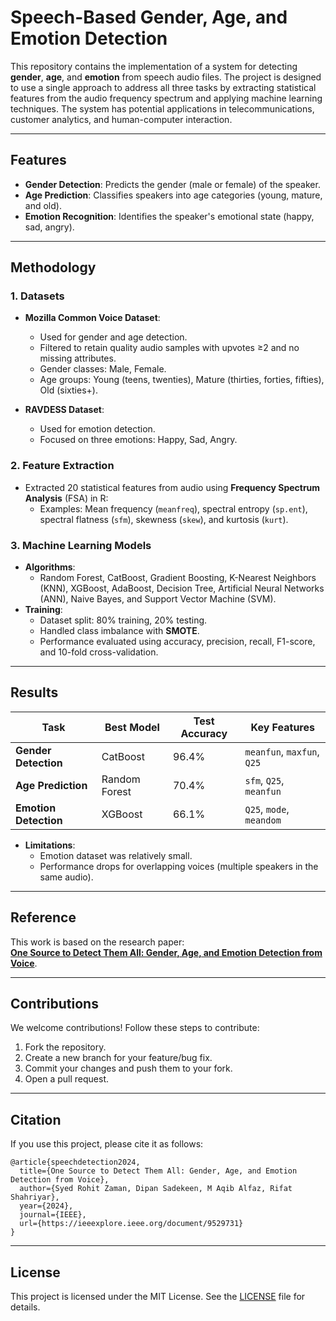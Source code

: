 # Speech-Based Gender, Age, and Emotion Detection

This repository contains the implementation of a system for detecting **gender**, **age**, and **emotion** from speech audio files. The project is designed to use a single approach to address all three tasks by extracting statistical features from the audio frequency spectrum and applying machine learning techniques. The system has potential applications in telecommunications, customer analytics, and human-computer interaction.

---

## Features
- **Gender Detection**: Predicts the gender (male or female) of the speaker.
- **Age Prediction**: Classifies speakers into age categories (young, mature, and old).
- **Emotion Recognition**: Identifies the speaker's emotional state (happy, sad, angry).

---

## Methodology

### 1. **Datasets**
- **Mozilla Common Voice Dataset**:
  - Used for gender and age detection.
  - Filtered to retain quality audio samples with upvotes ≥2 and no missing attributes.
  - Gender classes: Male, Female.
  - Age groups: Young (teens, twenties), Mature (thirties, forties, fifties), Old (sixties+).

- **RAVDESS Dataset**:
  - Used for emotion detection.
  - Focused on three emotions: Happy, Sad, Angry.

### 2. **Feature Extraction**
- Extracted 20 statistical features from audio using **Frequency Spectrum Analysis** (FSA) in R:
  - Examples: Mean frequency (`meanfreq`), spectral entropy (`sp.ent`), spectral flatness (`sfm`), skewness (`skew`), and kurtosis (`kurt`).

### 3. **Machine Learning Models**
- **Algorithms**:
  - Random Forest, CatBoost, Gradient Boosting, K-Nearest Neighbors (KNN), XGBoost, AdaBoost, Decision Tree, Artificial Neural Networks (ANN), Naive Bayes, and Support Vector Machine (SVM).
- **Training**:
  - Dataset split: 80% training, 20% testing.
  - Handled class imbalance with **SMOTE**.
  - Performance evaluated using accuracy, precision, recall, F1-score, and 10-fold cross-validation.

---

## Results

| Task               | Best Model     | Test Accuracy | Key Features                  |
|--------------------|----------------|---------------|-------------------------------|
| **Gender Detection** | CatBoost       | 96.4%         | `meanfun`, `maxfun`, `Q25`    |
| **Age Prediction**   | Random Forest  | 70.4%         | `sfm`, `Q25`, `meanfun`       |
| **Emotion Detection**| XGBoost        | 66.1%         | `Q25`, `mode`, `meandom`      |

- **Limitations**:
  - Emotion dataset was relatively small.
  - Performance drops for overlapping voices (multiple speakers in the same audio).

---

## Reference

This work is based on the research paper:  
[**One Source to Detect Them All: Gender, Age, and Emotion Detection from Voice**](https://ieeexplore.ieee.org/document/9529731).

---

## Contributions

We welcome contributions! Follow these steps to contribute:
1. Fork the repository.
2. Create a new branch for your feature/bug fix.
3. Commit your changes and push them to your fork.
4. Open a pull request.

---

## Citation

If you use this project, please cite it as follows:
```
@article{speechdetection2024,
  title={One Source to Detect Them All: Gender, Age, and Emotion Detection from Voice},
  author={Syed Rohit Zaman, Dipan Sadekeen, M Aqib Alfaz, Rifat Shahriyar},
  year={2024},
  journal={IEEE},
  url={https://ieeexplore.ieee.org/document/9529731}
}
```

---

## License

This project is licensed under the MIT License. See the [LICENSE](LICENSE) file for details.
